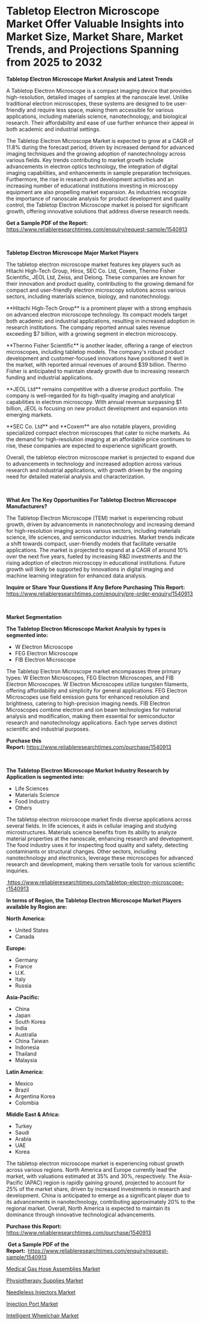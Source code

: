 <p><h1>Tabletop Electron Microscope Market Offer Valuable Insights into Market Size, Market Share, Market Trends, and Projections Spanning from 2025 to 2032</h1></p><p><strong>Tabletop Electron Microscope Market Analysis and Latest Trends</strong></p>
<p><p>A Tabletop Electron Microscope is a compact imaging device that provides high-resolution, detailed images of samples at the nanoscale level. Unlike traditional electron microscopes, these systems are designed to be user-friendly and require less space, making them accessible for various applications, including materials science, nanotechnology, and biological research. Their affordability and ease of use further enhance their appeal in both academic and industrial settings.</p><p>The Tabletop Electron Microscope Market is expected to grow at a CAGR of 11.8% during the forecast period, driven by increased demand for advanced imaging techniques and the growing adoption of nanotechnology across various fields. Key trends contributing to market growth include advancements in electron optics technology, the integration of digital imaging capabilities, and enhancements in sample preparation techniques. Furthermore, the rise in research and development activities and an increasing number of educational institutions investing in microscopy equipment are also propelling market expansion. As industries recognize the importance of nanoscale analysis for product development and quality control, the Tabletop Electron Microscope market is poised for significant growth, offering innovative solutions that address diverse research needs.</p></p>
<p><strong>Get a Sample PDF of the Report:&nbsp;</strong> <a href="https://www.reliableresearchtimes.com/enquiry/request-sample/1540913?utm_campaign=2641&utm_medium=2&utm_source=Github&utm_content=ia&utm_term=10042025&utm_id=tabletop-electron-microscope">https://www.reliableresearchtimes.com/enquiry/request-sample/1540913</a></p>
<p>&nbsp;</p>
<p><strong>Tabletop Electron Microscope Major Market Players</strong></p>
<p><p>The tabletop electron microscope market features key players such as Hitachi High-Tech Group, Hirox, SEC Co. Ltd, Coxem, Thermo Fisher Scientific, JEOL Ltd, Zeiss, and Delong. These companies are known for their innovation and product quality, contributing to the growing demand for compact and user-friendly electron microscopy solutions across various sectors, including materials science, biology, and nanotechnology.</p><p>**Hitachi High-Tech Group** is a prominent player with a strong emphasis on advanced electron microscope technology. Its compact models target both academic and industrial applications, resulting in increased adoption in research institutions. The company reported annual sales revenue exceeding $7 billion, with a growing segment in electron microscopy.</p><p>**Thermo Fisher Scientific** is another leader, offering a range of electron microscopes, including tabletop models. The company's robust product development and customer-focused innovations have positioned it well in the market, with reported annual revenues of around $39 billion. Thermo Fisher is anticipated to maintain steady growth due to increasing research funding and industrial applications.</p><p>**JEOL Ltd** remains competitive with a diverse product portfolio. The company is well-regarded for its high-quality imaging and analytical capabilities in electron microscopy. With annual revenue surpassing $1 billion, JEOL is focusing on new product development and expansion into emerging markets.</p><p>**SEC Co. Ltd** and **Coxem** are also notable players, providing specialized compact electron microscopes that cater to niche markets. As the demand for high-resolution imaging at an affordable price continues to rise, these companies are expected to experience significant growth.</p><p>Overall, the tabletop electron microscope market is projected to expand due to advancements in technology and increased adoption across various research and industrial applications, with growth driven by the ongoing need for detailed material analysis and characterization.</p></p>
<p>&nbsp;</p>
<p><strong>What Are The Key Opportunities For Tabletop Electron Microscope Manufacturers?</strong></p>
<p><p>The Tabletop Electron Microscope (TEM) market is experiencing robust growth, driven by advancements in nanotechnology and increasing demand for high-resolution imaging across various sectors, including materials science, life sciences, and semiconductor industries. Market trends indicate a shift towards compact, user-friendly models that facilitate versatile applications. The market is projected to expand at a CAGR of around 10% over the next five years, fueled by increasing R&D investments and the rising adoption of electron microscopy in educational institutions. Future growth will likely be supported by innovations in digital imaging and machine learning integration for enhanced data analysis.</p></p>
<p><strong>Inquire or Share Your Questions If Any Before Purchasing This Report:</strong> <a href="https://www.reliableresearchtimes.com/enquiry/pre-order-enquiry/1540913?utm_campaign=2641&utm_medium=2&utm_source=Github&utm_content=ia&utm_term=10042025&utm_id=tabletop-electron-microscope">https://www.reliableresearchtimes.com/enquiry/pre-order-enquiry/1540913</a></p>
<p>&nbsp;</p>
<p><strong>Market Segmentation</strong></p>
<p><strong>The Tabletop Electron Microscope Market Analysis by types is segmented into:</strong></p>
<p><ul><li>W Electron Microscope</li><li>FEG Electron Microscope</li><li>FIB Electron Microscope</li></ul></p>
<p><p>The Tabletop Electron Microscope market encompasses three primary types: W Electron Microscopes, FEG Electron Microscopes, and FIB Electron Microscopes. W Electron Microscopes utilize tungsten filaments, offering affordability and simplicity for general applications. FEG Electron Microscopes use field emission guns for enhanced resolution and brightness, catering to high-precision imaging needs. FIB Electron Microscopes combine electron and ion beam technologies for material analysis and modification, making them essential for semiconductor research and nanotechnology applications. Each type serves distinct scientific and industrial purposes.</p></p>
<p><strong>Purchase this Report:&nbsp;</strong><a href="https://www.reliableresearchtimes.com/purchase/1540913?utm_campaign=2641&utm_medium=2&utm_source=Github&utm_content=ia&utm_term=10042025&utm_id=tabletop-electron-microscope">https://www.reliableresearchtimes.com/purchase/1540913</a></p>
<p>&nbsp;</p>
<p><strong>The Tabletop Electron Microscope Market Industry Research by Application is segmented into:</strong></p>
<p><ul><li>Life Sciences</li><li>Materials Science</li><li>Food Industry</li><li>Others</li></ul></p>
<p><p>The tabletop electron microscope market finds diverse applications across several fields. In life sciences, it aids in cellular imaging and studying microstructures. Materials science benefits from its ability to analyze material properties at the nanoscale, enhancing research and development. The food industry uses it for inspecting food quality and safety, detecting contaminants or structural changes. Other sectors, including nanotechnology and electronics, leverage these microscopes for advanced research and development, making them versatile tools for various scientific inquiries.</p></p>
<p><a href="https://www.reliableresearchtimes.com/tabletop-electron-microscope-r1540913?utm_campaign=2641&utm_medium=2&utm_source=Github&utm_content=ia&utm_term=10042025&utm_id=tabletop-electron-microscope">&nbsp;https://www.reliableresearchtimes.com/tabletop-electron-microscope-r1540913</a></p>
<p><strong>In terms of Region, the Tabletop Electron Microscope Market Players available by Region are:</strong></p>
<p>
    <p> <strong> North America: </strong>
        <ul>
            <li>United States</li>
            <li>Canada</li>
        </ul>
        </p> 
    <p> <strong> Europe: </strong>
        <ul>
            <li>Germany</li>
            <li>France</li>
            <li>U.K.</li>
            <li>Italy</li>
            <li>Russia</li>
        </ul>
        </p> 
    <p> <strong> Asia-Pacific: </strong>
        <ul>
            <li>China</li>
            <li>Japan</li>
            <li>South Korea</li>
            <li>India</li>
            <li>Australia</li>
            <li>China Taiwan</li>
            <li>Indonesia</li>
            <li>Thailand</li>
            <li>Malaysia</li>
        </ul>
        </p> 
    <p> <strong> Latin America: </strong>
        <ul>
            <li>Mexico</li>
            <li>Brazil</li>
            <li>Argentina Korea</li>
            <li>Colombia</li>
        </ul>
        </p> 
    <p> <strong> Middle East & Africa: </strong>
        <ul>
            <li>Turkey</li>
            <li>Saudi</li>
            <li>Arabia</li>
            <li>UAE</li>
            <li>Korea</li>
        </ul>
    </p>
    </p>
<p><p>The tabletop electron microscope market is experiencing robust growth across various regions. North America and Europe currently lead the market, with valuations estimated at 35% and 30%, respectively. The Asia-Pacific (APAC) region is rapidly gaining ground, projected to account for 25% of the market share, driven by increased investments in research and development. China is anticipated to emerge as a significant player due to its advancements in nanotechnology, contributing approximately 20% to the regional market. Overall, North America is expected to maintain its dominance through innovative technological advancements.</p></p>
<p><strong>Purchase this Report: </strong><a href="https://www.reliableresearchtimes.com/purchase/1540913?utm_campaign=2641&utm_medium=2&utm_source=Github&utm_content=ia&utm_term=10042025&utm_id=tabletop-electron-microscope">https://www.reliableresearchtimes.com/purchase/1540913</a></p>
<p>&nbsp;<strong>Get a Sample PDF of the Report:&nbsp;&nbsp;</strong><a href="https://www.reliableresearchtimes.com/enquiry/request-sample/1540913?utm_campaign=2641&utm_medium=2&utm_source=Github&utm_content=ia&utm_term=10042025&utm_id=tabletop-electron-microscope">https://www.reliableresearchtimes.com/enquiry/request-sample/1540913</a></p>
<p><strong></strong></p>
<p><p><a href="https://www.linkedin.com/pulse/forecasting-trends-medical-gas-hose-assemblies-market-eubsf?utm_campaign=2641&utm_medium=2&utm_source=Github&utm_content=ia&utm_term=10042025&utm_id=tabletop-electron-microscope">Medical Gas Hose Assemblies Market</a></p><p><a href="https://www.linkedin.com/pulse/global-physiotherapy-supplies-market-analysis-explosive-growth-zp1ef?utm_campaign=2641&utm_medium=2&utm_source=Github&utm_content=ia&utm_term=10042025&utm_id=tabletop-electron-microscope">Physiotherapy Supplies Market</a></p><p><a href="https://www.linkedin.com/pulse/deep-dive-needleless-injectors-market-future-growth-115-rate-btppf?utm_campaign=2641&utm_medium=2&utm_source=Github&utm_content=ia&utm_term=10042025&utm_id=tabletop-electron-microscope">Needleless Injectors Market</a></p><p><a href="https://www.linkedin.com/pulse/injection-port-industry-projections-market-revenue-67-cjfof?utm_campaign=2641&utm_medium=2&utm_source=Github&utm_content=ia&utm_term=10042025&utm_id=tabletop-electron-microscope">Injection Port Market</a></p><p><a href="https://www.linkedin.com/pulse/competitive-landscape-analysis-innovations-theintelligent-sc0ff?utm_campaign=2641&utm_medium=2&utm_source=Github&utm_content=ia&utm_term=10042025&utm_id=tabletop-electron-microscope">Intelligent Wheelchair Market</a></p></p>